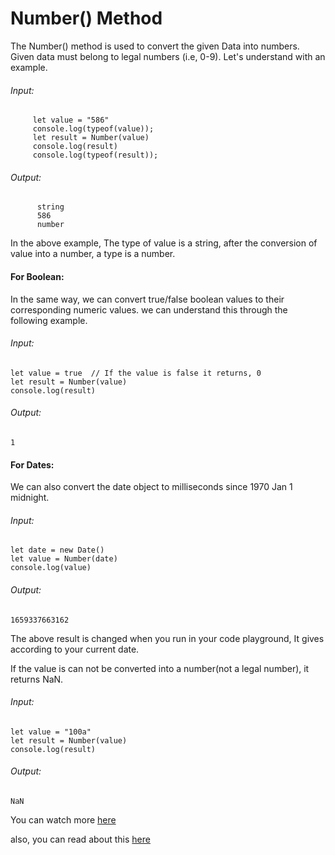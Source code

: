 # Number() Method

The Number() method is used to convert the given Data into numbers. Given data must belong to legal numbers (i.e, 0-9). Let's understand with an example.

###### Input: 
   ```
        let value = "586"
	    console.log(typeof(value));
	    let result = Number(value)
 	    console.log(result)
 	    console.log(typeof(result));
   ```
###### Output:
```
      string
      586
      number
 ```
 In the above example, The type of value is a string, after the conversion of value into a number, a type is a number.
 #### For Boolean:
 In the same way, we can convert true/false boolean values to their corresponding numeric values. we can understand this through the following example.
 ###### Input:
 ```
 let value = true  // If the value is false it returns, 0 
 let result = Number(value)
 console.log(result)
 ```
 ###### Output: 
 ```
 1
 ```
 #### For Dates:
 We can also convert the date object to milliseconds since 1970 Jan 1 midnight.
 ###### Input:
 ```
 let date = new Date()
 let value = Number(date)
 console.log(value)
 ```
 ###### Output: 
 ```
 1659337663162
 ```
The above result is changed when you run in your code playground, It gives according to your current date.

If the value is can not be converted into a number(not a legal number), it returns NaN.
###### Input:
```
let value = "100a"
let result = Number(value)
console.log(result)
```
###### Output: 
```
NaN
```

You can watch more [here](https://youtu.be/zDoCinTZs0o)

also, you can read about this [here](https://www.w3schools.com/jsref/jsref_number.asp)
        
